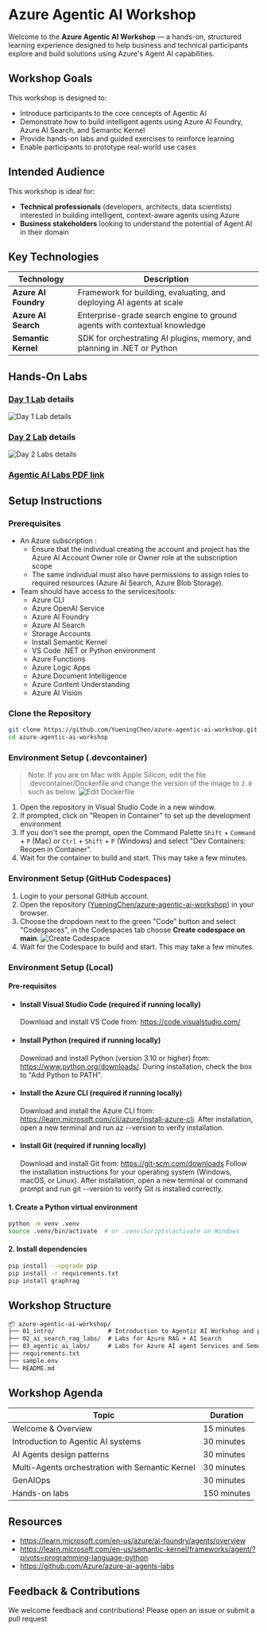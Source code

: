 # Azure Agentic AI Workshop

Welcome to the **Azure Agentic AI Workshop** — a hands-on, structured learning experience designed to help business and technical participants explore and build solutions using Azure's Agent AI capabilities.

## Workshop Goals

This workshop is designed to:

- Introduce participants to the core concepts of Agentic AI
- Demonstrate how to build intelligent agents using Azure AI Foundry, Azure AI Search, and Semantic Kernel
- Provide hands-on labs and guided exercises to reinforce learning
- Enable participants to prototype real-world use cases

## Intended Audience

This workshop is ideal for:

- **Technical professionals** (developers, architects, data scientists) interested in building intelligent, context-aware agents using Azure
- **Business stakeholders** looking to understand the potential of Agent AI in their domain

## Key Technologies

| Technology         | Description                                                                 |
|--------------------|-----------------------------------------------------------------------------|
| **Azure AI Foundry** | Framework for building, evaluating, and deploying AI agents at scale      |
| **Azure AI Search**  | Enterprise-grade search engine to ground agents with contextual knowledge |
| **Semantic Kernel**  | SDK for orchestrating AI plugins, memory, and planning in .NET or Python  |

## Hands-On Labs

### [Day 1 Lab](./02_ai_search_rag_labs/README.md) details

![Day 1 Lab details](./01_intro/images/Day1-Labs.png)

### [Day 2 Lab](./03_agentic_ai_labs/README.md) details

![Day 2 Labs details](./01_intro/images/labs.jpg)

### [Agentic AI Labs PDF link](./agentic_ai_labs.pdf)

## Setup Instructions

### Prerequisites

- An Azure subscription :
  - Ensure that the individual creating the account and project has the Azure AI Account Owner role or Owner role at the subscription scope
  - The same individual must also have permissions to assign roles to required resources (Azure AI Search, Azure Blob Storage).
- Team should have access to the services/tools:
  - Azure CLI
  - Azure OpenAI Service
  - Azure AI Foundry
  - Azure AI Search
  - Storage Accounts
  - Install Semantic Kernel
  - VS Code .NET or Python environment
  - Azure Functions
  - Azure Logic Apps
  - Azure Document Intelligence
  - Azure Content Understanding
  - Azure AI Vision

### Clone the Repository

```bash
git clone https://github.com/YueningChen/azure-agentic-ai-workshop.git
cd azure-agentic-ai-workshop
```

### Environment Setup (.devcontainer)

> Note: If you are on Mac with Apple Silicon, edit the file .devcontainer/Dockerfile and change the version of the image to `2.0` such as below.
> ![Edit Dockerfile](02_ai_search_rag_labs/images/edit_dockerfile.png)

1. Open the repository in Visual Studio Code in a new window.
2. If prompted, click on "Reopen in Container" to set up the development environment
3. If you don't see the prompt, open the Command Palette `Shift` + `Command` + `P` (Mac) or `Ctrl` + `Shift` + `P` (Windows) and select "Dev Containers: Reopen in Container".
4. Wait for the container to build and start. This may take a few minutes.

### Environment Setup (GitHub Codespaces)

1. Login to your personal GitHub account.
2. Open the repository ([YueningChen/azure-agentic-ai-workshop](https://github.com/YueningChen/azure-agentic-ai-workshop)) in your browser.
3. Choose the dropdown next to the green "Code" button and select "Codespaces", in the Codespaces tab choose **Create codespace on main**.
   ![Create Codespace](02_ai_search_rag_labs/images/github_codespaces.png)
4. Wait for the Codespace to build and start. This may take a few minutes.

### Environment Setup (Local)

#### Pre-requisites

- #### Install Visual Studio Code (required if running locally)

   Download and install VS Code from: <https://code.visualstudio.com/>

- #### Install Python (required if running locally)

   Download and install Python (version 3.10 or higher) from: <https://www.python.org/downloads/>. During installation, check the box to "Add Python to PATH".

- #### Install the Azure CLI (required if running locally)

   Download and install the Azure CLI from: <https://learn.microsoft.com/cli/azure/install-azure-cli>. After installation, open a new terminal and run az --version to verify installation.

- #### Install Git (required if running locally)

   Download and install Git from: <https://git-scm.com/downloads>
   Follow the installation instructions for your operating system (Windows, macOS, or Linux).
   After installation, open a new terminal or command prompt and run git --version to verify Git is installed correctly.

#### 1. Create a Python virtual environment

```bash
python -m venv .venv
source .venv/bin/activate  # or .venv\Scripts\activate on Windows
```

#### 2. Install dependencies

```bash
pip install --upgrade pip
pip install -r requirements.txt
pip install graphrag
```

## Workshop Structure

```markdown
📦 azure-agentic-ai-workshop/
├── 01_intro/               # Introduction to Agentic AI Workshop and presentations
├── 02_ai_search_rag_labs/  # Labs for Azure RAG + AI Search
├── 03_agentic_ai_labs/     # Labs for Azure AI agent Services and Semantic Kernel Agent framework
├── requirements.txt
├── sample.env
└── README.md
```

## Workshop Agenda

|Topic | Duration|
|-----|-------|
|Welcome & Overview |15 minutes |
|Introduction to Agentic AI systems | 30 minutes |
|AI Agents design patterns | 30 minutes |
|Multi-Agents orchestration with Semantic Kernel | 30 minutes |
|GenAIOps | 30 minutes |
|Hands-on labs | 150 minutes |

## Resources

- <https://learn.microsoft.com/en-us/azure/ai-foundry/agents/overview>
- <https://learn.microsoft.com/en-us/semantic-kernel/frameworks/agent/?pivots=programming-language-python>
- <https://github.com/Azure/azure-ai-agents-labs>

## Feedback & Contributions

We welcome feedback and contributions! Please open an issue or submit a pull request

